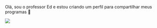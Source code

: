 Olá, sou o professor Ed e estou criando um perfil para compartilhar meus programas 🐶

![](https://media1.tenor.com/m/O3FxMvdWVhMAAAAC/mac-and-me-alien.gif)

